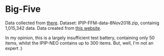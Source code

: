 # Big-Five

Data collected from [there](https://openpsychometrics.org/_rawdata/). 
Dataset: IPIP-FFM-data-8Nov2018.zip, containig 1,015,342 data.
Data created from [this website](http://openpsychometrics.org/tests/IPIP-BFFM/). 

In my opinion, this is a largely insufficient test battery, containing
only 50 items, whilst the IPIP-NEO contains up to 300 items. But, well, I'm not an expert :)
